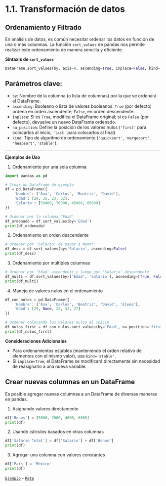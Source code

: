# 1.1. Transformación de datos 

## Ordenamiento y Filtrado

En análisis de datos, es común necesitar ordenar los datos en función de una o más columnas. La función `sort_values` de pandas nos permite realizar este ordenamiento de manera sencilla y eficiente.

**Sintaxis de `sort_values`**

```python
DataFrame.sort_values(by, axis=0, ascending=True, inplace=False, kind='quicksort', na_position='last')
```

## Parámetros clave:

- `by`: Nombre de la columna (o lista de columnas) por la que se ordenará el DataFrame.
- `ascending`: Booleano o lista de valores booleanos. `True` (por defecto) ordena en orden ascendente; `False`, en orden descendente.
- `inplace`: Si es `True`, modifica el DataFrame original; si es `False` (por defecto), devuelve un nuevo DataFrame ordenado.
- `na_position`: Define la posición de los valores nulos (`'first'` para colocarlos al inicio, `'last'` para colocarlos al final).
- `kind`: Tipo de algoritmo de ordenamiento (`'quicksort'`, `'mergesort'`, `'heapsort'`, `'stable'`).

---

**Ejemplos de Uso**

1. Ordenamiento por una sola columna

```python
import pandas as pd

# Crear un DataFrame de ejemplo
df = pd.DataFrame({
    'Nombre': ['Ana', 'Carlos', 'Beatriz', 'David'],
    'Edad': [29, 35, 23, 32],
    'Salario': [50000, 70000, 45000, 65000]
})

# Ordenar por la columna 'Edad'
df_ordenado = df.sort_values(by='Edad')
print(df_ordenado)
```

2. Ordenamiento en orden descendente

```python
# Ordenar por 'Salario' de mayor a menor
df_desc = df.sort_values(by='Salario', ascending=False)
print(df_desc)
```

3. Ordenamiento por múltiples columnas

```python
# Ordenar por 'Edad' ascendente y luego por 'Salario' descendente
df_multi = df.sort_values(by=['Edad', 'Salario'], ascending=[True, False])
print(df_multi)
```

4. Manejo de valores nulos en el ordenamiento

```python
df_con_nulos = pd.DataFrame({
    'Nombre': ['Ana', 'Carlos', 'Beatriz', 'David', 'Elena'],
    'Edad': [29, None, 23, 32, 27]
})

# Ordenar colocando los valores nulos al inicio
df_nulos_first = df_con_nulos.sort_values(by='Edad', na_position='first')
print(df_nulos_first)
```

**Consideraciones Adicionales**

- Para ordenamientos estables (manteniendo el orden relativo de elementos con el mismo valor), usa `kind='stable'`.
- Si `inplace=True`, el DataFrame se modificará directamente sin necesidad de reasignarlo a una nueva variable.

## Crear nuevas columnas en un DataFrame

Es posible agregar nuevas columnas a un DataFrame de diversas maneras en pandas.

1. Asignando valores directamente

```python
df['Bonos'] = [5000, 7000, 4000, 6000]
print(df)
```

2. Usando cálculos basados en otras columnas

```python
df['Salario Total'] = df['Salario'] + df['Bonos']
print(df)
```

3. Agregar una columna con valores constantes

```python
df['Pais'] = 'México'
print(df)
```

[`Ejemplo`](./code/1.1.-sort_filter.ipynb) - [`Reto`](./code/1.1.-sort_filter_exercise.ipynb)